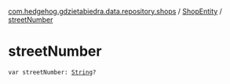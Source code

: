 [com.hedgehog.gdzietabiedra.data.repository.shops](../index.md) / [ShopEntity](index.md) / [streetNumber](./street-number.md)

# streetNumber

`var streetNumber: `[`String`](https://kotlinlang.org/api/latest/jvm/stdlib/kotlin/-string/index.html)`?`